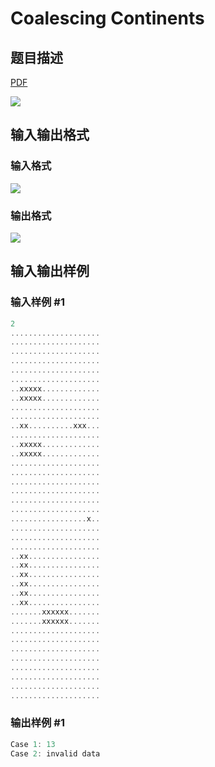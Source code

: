 # Coalescing Continents

## 题目描述

[problemUrl]: https://uva.onlinejudge.org/index.php?option=com_onlinejudge&Itemid=8&category=278&page=show_problem&problem=3774

[PDF](https://uva.onlinejudge.org/external/123/p12352.pdf)

![](https://cdn.luogu.com.cn/upload/vjudge_pic/UVA12352/acb206ae63d98b6abb7f666eeca14dd849276add.png)

## 输入输出格式

### 输入格式

![](https://cdn.luogu.com.cn/upload/vjudge_pic/UVA12352/d79a0f138979a1b2093569edac1f36614912d627.png)

### 输出格式

![](https://cdn.luogu.com.cn/upload/vjudge_pic/UVA12352/0c7c32992eb56af17eb4ba65cb4d758a3534d442.png)

## 输入输出样例

### 输入样例 #1

```cpp
2
....................
....................
....................
....................
....................
....................
..xxxxx.............
..xxxxx.............
....................
....................
..xx..........xxx...
....................
..xxxxx.............
..xxxxx.............
....................
....................
....................
....................
....................
....................
.................x..
....................
....................
....................
..xx................
..xx................
..xx................
..xx................
..xx................
..xx................
.......xxxxxx.......
.......xxxxxx.......
....................
....................
....................
....................
....................
....................
....................
....................
```


### 输出样例 #1

```cpp
Case 1: 13
Case 2: invalid data
```


